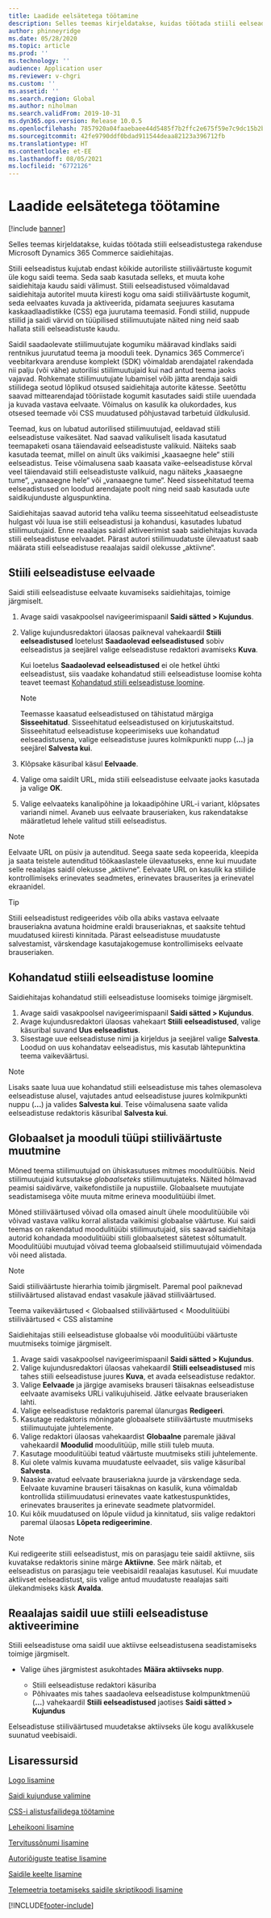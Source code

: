 ```yaml
---
title: Laadide eelsätetega töötamine
description: Selles teemas kirjeldatakse, kuidas töötada stiili eelseadistustega rakenduse Microsoft Dynamics 365 Commerce saidiehitajas.
author: phinneyridge
ms.date: 05/28/2020
ms.topic: article
ms.prod: ''
ms.technology: ''
audience: Application user
ms.reviewer: v-chgri
ms.custom: ''
ms.assetid: ''
ms.search.region: Global
ms.author: niholman
ms.search.validFrom: 2019-10-31
ms.dyn365.ops.version: Release 10.0.5
ms.openlocfilehash: 7857920a04faaebaee44d5485f7b2ffc2e675f59e7c9dc15b2b86376207e3a2d
ms.sourcegitcommit: 42fe9790ddf0bdad911544deaa82123a396712fb
ms.translationtype: HT
ms.contentlocale: et-EE
ms.lasthandoff: 08/05/2021
ms.locfileid: "6772126"
---
```

# <a name="work-with-style-presets"></a>Laadide eelsätetega töötamine

[!include [banner](includes/banner.md)]

Selles teemas kirjeldatakse, kuidas töötada stiili eelseadistustega rakenduse Microsoft Dynamics 365 Commerce saidiehitajas.

Stiili eelseadistus kujutab endast kõikide autoriliste stiiliväärtuste kogumit üle kogu saidi teema. Seda saab kasutada selleks, et muuta kohe saidiehitaja kaudu saidi välimust. Stiili eelseadistused võimaldavad saidiehitaja autoritel muuta kiiresti kogu oma saidi stiiliväärtuste kogumit, seda eelvaates kuvada ja aktiveerida, pidamata seejuures kasutama kaskaadlaadistikke (CSS) ega juurutama teemasid. Fondi stiilid, nuppude stiilid ja saidi värvid on tüüpilised stiilimuutujate näited ning neid saab hallata stiili eelseadistuste kaudu.

Saidil saadaolevate stiilimuutujate kogumiku määravad kindlaks saidi rentnikus juurutatud teema ja mooduli teek. Dynamics 365 Commerce’i veebitarkvara arenduse komplekt (SDK) võimaldab arendajatel rakendada nii palju (või vähe) autorilisi stiilimuutujaid kui nad antud teema jaoks vajavad. Rohkemate stiilimuutujate lubamisel võib jätta arendaja saidi stiilidega seotud lõplikud otsused saidiehitaja autorite kätesse. Seetõttu saavad mittearendajad tööriistade kogumit kasutades saidi stiile uuendada ja kuvada vastava eelvaate. Võimalus on kasulik ka olukordades, kus otsesed teemade või CSS muudatused põhjustavad tarbetuid üldkulusid.

Teemad, kus on lubatud autorilised stiilimuutujad, eeldavad stiili eelseadistuse vaikesätet. Nad saavad valikuliselt lisada kasutatud teemapaketi osana täiendavaid eelseadistuste valikuid. Näiteks saab kasutada teemat, millel on ainult üks vaikimisi „kaasaegne hele“ stiili eelseadistus. Teise võimalusena saab kaasata vaike-eelseadistuse kõrval veel täiendavaid stiili eelseadistuste valikuid, nagu näiteks „kaasaegne tume“, „vanaaegne hele“ või „vanaaegne tume“. Need sisseehitatud teema eelseadistused on loodud arendajate poolt ning neid saab kasutada uute saidikujunduste alguspunktina.

Saidiehitajas saavad autorid teha valiku teema sisseehitatud eelseadistuste hulgast või luua ise stiili eelseadistusi ja kohandusi, kasutades lubatud stiilimuutujaid. Enne reaalajas saidil aktiveerimist saab saidiehitajas kuvada stiili eelseadistuse eelvaadet. Pärast autori stiilimuudatuste ülevaatust saab määrata stiili eelseadistuse reaalajas saidil olekusse „aktiivne“.

## <a name="preview-a-style-preset"></a>Stiili eelseadistuse eelvaade

Saidi stiili eelseadistuse eelvaate kuvamiseks saidiehitajas, toimige järgmiselt.

1. Avage saidi vasakpoolsel navigeerimispaanil **Saidi sätted \> Kujundus**.
1. Valige kujundusredaktori ülaosas paikneval vahekaardil **Stiili eelseadistused** loetelust **Saadaolevad eelseadistused** sobiv eelseadistus ja seejärel valige eelseadistuse redaktori avamiseks **Kuva**.

    Kui loetelus **Saadaolevad eelseadistused** ei ole hetkel ühtki eelseadistust, siis vaadake kohandatud stiili eelseadistuse loomise kohta teavet teemast [Kohandatud stiili eelseadistuse loomine](#create-a-custom-style-preset).

    > [!NOTE]
    > Teemasse kaasatud eelseadistused on tähistatud märgiga **Sisseehitatud**. Sisseehitatud eelseadistused on kirjutuskaitstud. Sisseehitatud eelseadistuse kopeerimiseks uue kohandatud eelseadistusena, valige eelseadistuse juures kolmikpunkti nupp (**...**) ja seejärel **Salvesta kui**.

1. Klõpsake käsuribal käsul **Eelvaade**.
1. Valige oma saidilt URL, mida stiili eelseadistuse eelvaate jaoks kasutada ja valige **OK**.
1. Valige eelvaateks kanalipõhine ja lokaadipõhine URL-i variant, klõpsates variandi nimel. Avaneb uus eelvaate brauseriaken, kus rakendatakse määratletud lehele valitud stiili eelseadistus.

> [!NOTE]
> Eelvaate URL on püsiv ja autenditud. Seega saate seda kopeerida, kleepida ja saata teistele autenditud töökaaslastele ülevaatuseks, enne kui muudate selle reaalajas saidil olekusse „aktiivne“. Eelvaate URL on kasulik ka stiilide kontrollimiseks erinevates seadmetes, erinevates brauserites ja erinevatel ekraanidel.

> [!TIP]
> Stiili eelseadistust redigeerides võib olla abiks vastava eelvaate brauseriakna avatuna hoidmine eraldi brauseriaknas, et saaksite tehtud muudatused kiiresti kinnitada. Pärast eelseadistuse muudatuste salvestamist, värskendage kasutajakogemuse kontrollimiseks eelvaate brauseriaken.

## <a name="create-a-custom-style-preset"></a>Kohandatud stiili eelseadistuse loomine

Saidiehitajas kohandatud stiili eelseadistuse loomiseks toimige järgmiselt.

1. Avage saidi vasakpoolsel navigeerimispaanil **Saidi sätted \> Kujundus**.
1. Avage kujundusredaktori ülaosas vahekaart **Stiili eelseadistused**, valige käsuribal suvand **Uus eelseadistus**.
1. Sisestage uue eelseadistuse nimi ja kirjeldus ja seejärel valige **Salvesta**. Loodud on uus kohandatav eelseadistus, mis kasutab lähtepunktina teema vaikeväärtusi.

> [!NOTE]
> Lisaks saate luua uue kohandatud stiili eelseadistuse mis tahes olemasoleva eelseadistuse alusel, vajutades antud eelseadistuse juures kolmikpunkti nuppu (**...**) ja valides **Salvesta kui**. Teise võimalusena saate valida eelseadistuse redaktoris käsuribal **Salvesta kui**.

## <a name="modify-global-and-module-type-style-values"></a>Globaalset ja mooduli tüüpi stiiliväärtuste muutmine

Mõned teema stiilimuutujad on ühiskasutuses mitmes moodulitüübis. Neid stiilimuutujaid kutsutakse *globaalseteks* stiilimuutujateks. Näited hõlmavad peamisi saidivärve, vaikefondistiile ja nupustiile. Globaalsete muutujate seadistamisega võite muuta mitme erineva moodulitüübi ilmet.

Mõned stiiliväärtused võivad olla omased ainult ühele moodulitüübile või võivad vastava valiku korral alistada vaikimisi globaalse väärtuse. Kui saidi teemas on rakendatud moodulitüübi stiilimuutujaid, siis saavad saidiehitaja autorid kohandada moodulitüübi stiili globaalsetest sätetest sõltumatult. Moodulitüübi muutujad võivad teema globaalseid stiilimuutujaid võimendada või need alistada.

> [!NOTE]
> Saidi stiiliväärtuste hierarhia toimib järgmiselt. Paremal pool paiknevad stiiliväärtused alistavad endast vasakule jäävad stiiliväärtused.
>
> Teema vaikeväärtused \< Globaalsed stiiliväärtused \< Moodulitüübi stiiliväärtused \< CSS alistamine

Saidiehitajas stiili eelseadistuse globaalse või moodulitüübi väärtuste muutmiseks toimige järgmiselt.

1. Avage saidi vasakpoolsel navigeerimispaanil **Saidi sätted \> Kujundus**.
1. Valige kujundusredaktori ülaosas vahekaardil **Stiili eelseadistused** mis tahes stiili eelseadistuse juures **Kuva**, et avada eelseadistuse redaktor.
1. Valige **Eelvaade** ja järgige avamiseks brauseri täisaknas eelseadistuse eelvaate avamiseks URLi valikujuhiseid. Jätke eelvaate brauseriaken lahti.
1. Valige eelseadistuse redaktoris paremal ülanurgas **Redigeeri**.
1. Kasutage redaktoris mõningate globaalsete stiiliväärtuste muutmiseks stiilimuutujate juhtelemente.
1. Valige redaktori ülaosas vahekaardist **Globaalne** paremale jääval vahekaardil **Moodulid** moodulitüüp, mille stiili tuleb muuta.
1. Kasutage moodulitüübi teatud väärtuste muutmiseks stiili juhtelemente.
1. Kui olete valmis kuvama muudatuste eelvaadet, siis valige käsuribal **Salvesta**.
1. Naaske avatud eelvaate brauseriakna juurde ja värskendage seda. Eelvaate kuvamine brauseri täisaknas on kasulik, kuna võimaldab kontrollida stiilimuudatusi erinevates vaate katkestuspunktides, erinevates brauserites ja erinevate seadmete platvormidel.
1. Kui kõik muudatused on lõpule viidud ja kinnitatud, siis valige redaktori paremal ülaosas **Lõpeta redigeerimine**.

> [!NOTE]
> Kui redigeerite stiili eelseadistust, mis on parasjagu teie saidil aktiivne, siis kuvatakse redaktoris sinine märge **Aktiivne**. See märk näitab, et eelseadistus on parasjagu teie veebisaidil reaalajas kasutusel. Kui muudate aktiivset eelseadistust, siis valige antud muudatuste reaalajas saiti ülekandmiseks käsk **Avalda**.

## <a name="make-a-new-style-preset-active-on-your-live-site"></a>Reaalajas saidil uue stiili eelseadistuse aktiveerimine

Stiili eelseadistuse oma saidil uue aktiivse eelseadistusena seadistamiseks toimige järgmiselt.

- Valige ühes järgmistest asukohtades **Määra aktiivseks nupp**.

    - Stiili eelseadistuse redaktori käsuriba
    - Põhivaates mis tahes saadaoleva eelseadistuse kolmpunktmenüü (**...**) vahekaardil **Stiili eelseadistused** jaotises **Saidi sätted \> Kujundus**

Eelseadistuse stiiliväärtused muudetakse aktiivseks üle kogu avalikkusele suunatud veebisaidi.

## <a name="additional-resources"></a>Lisaressursid

[Logo lisamine](add-logo.md)

[Saidi kujunduse valimine](select-site-theme.md)

[CSS-i alistusfailidega töötamine](css-override-files.md)

[Leheikooni lisamine](add-favicon.md)

[Tervitussõnumi lisamine](add-welcome-message.md)

[Autoriõiguste teatise lisamine](add-copyright-notice.md)

[Saidile keelte lisamine](add-languages-to-site.md)

[Telemeetria toetamiseks saidile skriptikoodi lisamine](add-telemetry.md)


[!INCLUDE[footer-include](../includes/footer-banner.md)]
